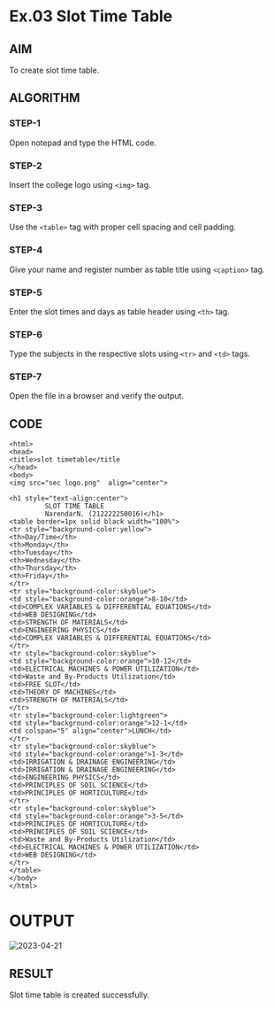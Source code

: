 # Ex.03 Slot Time Table
## AIM
  To create slot time table.

## ALGORITHM
### STEP-1
  Open notepad and type the HTML code.

### STEP-2
  Insert the college logo using ```<img>``` tag.

### STEP-3
  Use the ```<table>``` tag with proper cell spacing and cell padding.  

### STEP-4
  Give your name and register number as table title using ```<caption>``` tag.

### STEP-5
  Enter the slot times and days as table header using ```<th>``` tag.
  
### STEP-6
  Type the subjects in the respective slots using ```<tr>``` and ```<td>``` tags.
 
### STEP-7
  Open the file in a browser and verify the output.
  
## CODE
```
<html>
<head>
<title>slot timetable</title
</head>
<body>
<img src="sec logo.png"  align="center">

<h1 style="text-align:center">
         SLOT TIME TABLE
         NarendarN. (212222250016)</h1>
<table border=1px solid black width="100%">
<tr style="background-color:yellow">
<th>Day/Time</th>
<th>Monday</th>
<th>Tuesday</th>
<th>Wednesday</th>
<th>Thursday</th>
<th>Friday</th>
</tr>
<tr style="background-color:skyblue">
<td style="background-color:orange">8-10</td>
<td>COMPLEX VARIABLES & DIFFERENTIAL EQUATIONS</td>
<td>WEB DESIGNING</td>
<td>STRENGTH OF MATERIALS</td>
<td>ENGINEERING PHYSICS</td>
<td>COMPLEX VARIABLES & DIFFERENTIAL EQUATIONS</td>
</tr>
<tr style="background-color:skyblue">
<td style="background-color:orange">10-12</td>
<td>ELECTRICAL MACHINES & POWER UTILIZATION</td>
<td>Waste and By-Products Utilization</td>
<td>FREE SLOT</td>
<td>THEORY OF MACHINES</td>
<td>STRENGTH OF MATERIALS</td>
</tr>
<tr style="background-color:lightgreen">
<td style="background-color:orange">12-1</td>
<td colspan="5" align="center">LUNCH</td>
</tr>
<tr style="background-color:skyblue">
<td style="background-color:orange">1-3</td>
<td>IRRIGATION & DRAINAGE ENGINEERING</td>
<td>IRRIGATION & DRAINAGE ENGINEERING</td>
<td>ENGINEERING PHYSICS</td>
<td>PRINCIPLES OF SOIL SCIENCE</td>
<td>PRINCIPLES OF HORTICULTURE</td>
</tr>
<tr style="background-color:skyblue">
<td style="background-color:orange">3-5</td>
<td>PRINCIPLES OF HORTICULTURE</td>
<td>PRINCIPLES OF SOIL SCIENCE</td>
<td>Waste and By-Products Utilization</td>
<td>ELECTRICAL MACHINES & POWER UTILIZATION</td>
<td>WEB DESIGNING</td>
</tr>
</table>
</body>
</html>
```
# OUTPUT
![2023-04-21](https://user-images.githubusercontent.com/128288529/233590194-155b09ee-e5f5-4946-b5b0-99cef8829f09.png)

## RESULT
 Slot time table is created successfully.
